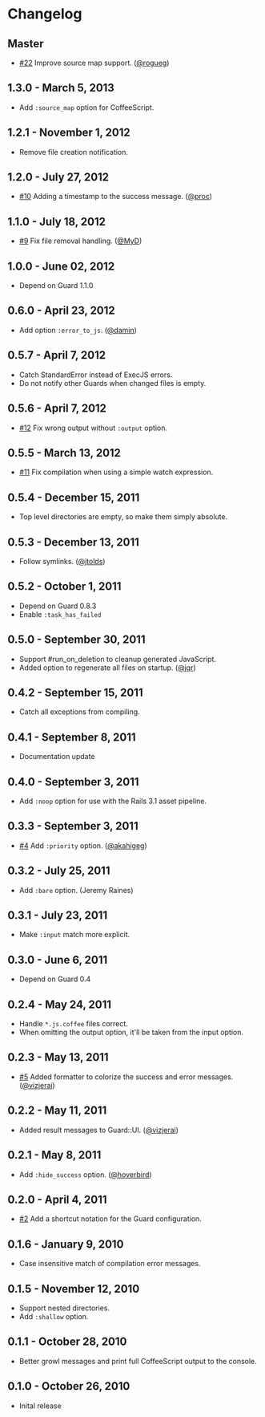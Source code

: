 # Changelog

## Master

- [#22][] Improve source map support. ([@rogueg][])

## 1.3.0 - March 5, 2013

- Add `:source_map` option for CoffeeScript.

## 1.2.1 - November 1, 2012

- Remove file creation notification.

## 1.2.0 - July 27, 2012

- [#10][] Adding a timestamp to the success message. ([@proc][])

## 1.1.0 - July 18, 2012

- [#9][] Fix file removal handling. ([@MyD][])

## 1.0.0 - June 02, 2012

- Depend on Guard 1.1.0

## 0.6.0 - April 23, 2012

- Add option `:error_to_js`. ([@damin][])

## 0.5.7 - April 7, 2012

- Catch StandardError instead of ExecJS errors.
- Do not notify other Guards when changed files is empty.

## 0.5.6 - April 7, 2012

- [#12][] Fix wrong output without `:output` option.

## 0.5.5 - March 13, 2012

- [#11][] Fix compilation when using a simple watch expression.

## 0.5.4 - December 15, 2011

- Top level directories are empty, so make them simply absolute.

## 0.5.3 - December 13, 2011

- Follow symlinks. ([@jtolds][])

## 0.5.2 - October 1, 2011

- Depend on Guard 0.8.3
- Enable `:task_has_failed`

## 0.5.0 - September 30, 2011

- Support #run_on_deletion to cleanup generated JavaScript.
- Added option to regenerate all files on startup. ([@jqr][])

## 0.4.2 - September 15, 2011

- Catch all exceptions from compiling.

## 0.4.1 - September 8, 2011

- Documentation update

## 0.4.0 - September 3, 2011

- Add `:noop` option for use with the Rails 3.1 asset pipeline.

## 0.3.3 - September 3, 2011

- [#4][] Add `:priority` option. ([@akahigeg][])

## 0.3.2 - July 25, 2011

- Add `:bare` option. (Jeremy Raines)

## 0.3.1 - July 23, 2011

- Make `:input` match more explicit.

## 0.3.0 - June 6, 2011

- Depend on Guard 0.4

## 0.2.4 - May 24, 2011

- Handle `*.js.coffee` files correct.
- When omitting the output option, it'll be taken from the input option.

## 0.2.3 - May 13, 2011

- [#5][] Added formatter to colorize the success and error messages. ([@vizjerai][])

## 0.2.2 - May 11, 2011

- Added result messages to Guard::UI. ([@vizjerai][])

## 0.2.1 - May 8, 2011

- Add `:hide_success` option. ([@hoverbird][])

## 0.2.0 - April 4, 2011

- [#2][] Add a shortcut notation for the Guard configuration.

## 0.1.6 - January 9, 2010

- Case insensitive match of compilation error messages.

## 0.1.5 - November 12, 2010

- Support nested directories.
- Add `:shallow` option.

## 0.1.1 - October 28, 2010

- Better growl messages and print full CoffeeScript output to the console.

## 0.1.0 - October 26, 2010

- Inital release

<!--- The following link definition list is generated by PimpMyChangelog --->
[#2]: https://github.com/netzpirat/guard-coffeescript/issues/2
[#4]: https://github.com/netzpirat/guard-coffeescript/issues/4
[#5]: https://github.com/netzpirat/guard-coffeescript/issues/5
[#9]: https://github.com/netzpirat/guard-coffeescript/issues/9
[#10]: https://github.com/netzpirat/guard-coffeescript/issues/10
[#11]: https://github.com/netzpirat/guard-coffeescript/issues/11
[#12]: https://github.com/netzpirat/guard-coffeescript/issues/12
[#22]: https://github.com/netzpirat/guard-coffeescript/issues/22
[@MyD]: https://github.com/MyD
[@akahigeg]: https://github.com/akahigeg
[@damin]: https://github.com/damin
[@hoverbird]: https://github.com/hoverbird
[@jqr]: https://github.com/jqr
[@jtolds]: https://github.com/jtolds
[@proc]: https://github.com/proc
[@rogueg]: https://github.com/rogueg
[@vizjerai]: https://github.com/vizjerai
